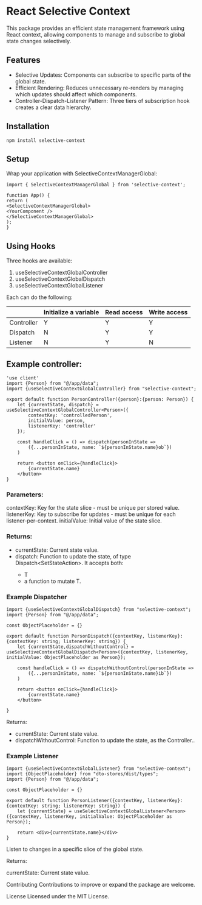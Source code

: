 # React Selective Context
This package provides an efficient state management framework using React context, allowing components to manage and subscribe to global state changes selectively.

## Features
- Selective Updates: Components can subscribe to specific parts of the global state.
- Efficient Rendering: Reduces unnecessary re-renders by managing which updates should affect which components.
- Controller-Dispatch-Listener Pattern: Three tiers of subscription hook creates a clear data hierarchy.

## Installation
``` 
npm install selective-context
```

## Setup
Wrap your application with SelectiveContextManagerGlobal:

``` 
import { SelectiveContextManagerGlobal } from 'selective-context';

function App() {
return (
<SelectiveContextManagerGlobal>
<YourComponent />
</SelectiveContextManagerGlobal>
);
}

```

## Using Hooks

Three hooks are available:

1. useSelectiveContextGlobalController
2. useSelectiveContextGlobalDispatch
3. useSelectiveContextGlobalListener

Each can do the following:

|            | Initialize a variable | Read access | Write access |
|------------|-----------------------| ----------- |--------------|
| Controller | Y                     |           Y | Y            |
| Dispatch   | N                     |           Y | Y            |
| Listener   | N                     |           Y | N            |

## Example controller:
```
'use client'
import {Person} from "@/app/data";
import {useSelectiveContextGlobalController} from "selective-context";

export default function PersonController({person}:{person: Person}) {
    let {currentState, dispatch} = useSelectiveContextGlobalController<Person>({
        contextKey: 'controlledPerson',
        initialValue: person,
        listenerKey: 'controller'
    });

    const handleClick = () => dispatch(personInState =>
        ({...personInState, name: `${personInState.name}ob`})
    )

    return <button onClick={handleClick}>
        {currentState.name}
    </button>
}
```


### Parameters:

contextKey: Key for the state slice - must be unique per stored value.
listenerKey: Key to subscribe for updates - must be unique for each listener-per-context.
initialValue: Initial value of the state slice.

### Returns:

- currentState: Current state value.
- dispatch: Function to update the state, of type Dispatch<SetStateAction<T>>. It accepts both:
  - T 
  - a function to mutate T.

### Example Dispatcher 

``` 
import {useSelectiveContextGlobalDispatch} from "selective-context";
import {Person} from "@/app/data";

const ObjectPlaceholder = {}

export default function PersonDispatch({contextKey, listenerKey}:{contextKey: string; listenerKey: string}) {
    let {currentState,dispatchWithoutControl} = useSelectiveContextGlobalDispatch<Person>({contextKey, listenerKey, initialValue: ObjectPlaceholder as Person});

    const handleClick = () => dispatchWithoutControl(personInState =>
        ({...personInState, name: `${personInState.name}ib`})
    )

    return <button onClick={handleClick}>
        {currentState.name}
    </button>

}
```

Returns:

- currentState: Current state value.
- dispatchWithoutControl: Function to update the state, as the Controller..

### Example Listener

``` 
import {useSelectiveContextGlobalListener} from "selective-context";
import {ObjectPlaceholder} from "dto-stores/dist/types";
import {Person} from "@/app/data";

const ObjectPlaceholder = {}

export default function PersonListener({contextKey, listenerKey}:{contextKey: string; listenerKey: string}) {
    let {currentState} = useSelectiveContextGlobalListener<Person>({contextKey, listenerKey, initialValue: ObjectPlaceholder as Person});

    return <div>{currentState.name}</div>
}
```

Listen to changes in a specific slice of the global state.

Returns:

currentState: Current state value.

Contributing
Contributions to improve or expand the package are welcome.

License
Licensed under the MIT License.